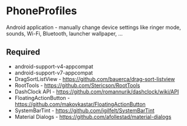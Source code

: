PhoneProfiles
=============

Android application - manually change device settings like ringer mode, sounds, Wi-Fi, Bluetooth, launcher wallpaper, ...

Required
--------

- android-support-v4-appcompat
- android-support-v7-appcompat
- DragSortListView - https://github.com/bauerca/drag-sort-listview
- RootTools - https://github.com/Stericson/RootTools
- DashClock API - https://github.com/romannurik/dashclock/wiki/API
- FloatingActionButton - https://github.com/makovkastar/FloatingActionButton
- SystemBarTint - https://github.com/jgilfelt/SystemBarTint
- Material Dialogs - https://github.com/afollestad/material-dialogs


